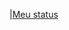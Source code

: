 |[Meu status](https:github-readme-status.vercel.app/api?username=ledutm2010&show_icons=true&themke=radical)
